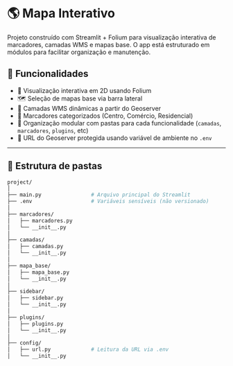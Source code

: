 # 🌎 Mapa Interativo

Projeto construído com Streamlit + Folium para visualização interativa de marcadores, camadas WMS e mapas base. O app está estruturado em módulos para facilitar organização e manutenção.

## 🚀 Funcionalidades

- 📍 Visualização interativa em 2D usando Folium
- 🗺️ Seleção de mapas base via barra lateral
- 🧩 Camadas WMS dinâmicas a partir do Geoserver
- 🏢 Marcadores categorizados (Centro, Comércio, Residencial)
- 📂 Organização modular com pastas para cada funcionalidade (`camadas`, `marcadores`, `plugins`, etc)
- 🔐 URL do Geoserver protegida usando variável de ambiente no `.env`

---

## 🧱 Estrutura de pastas

```bash
project/
│
├── main.py                # Arquivo principal do Streamlit
├── .env                   # Variáveis sensíveis (não versionado)
│
├── marcadores/
│   ├── marcadores.py
│   └── __init__.py
│
├── camadas/
│   ├── camadas.py
│   └── __init__.py
│
├── mapa_base/
│   ├── mapa_base.py
│   └── __init__.py
│
├── sidebar/
│   ├── sidebar.py
│   └── __init__.py
│
├── plugins/
│   ├── plugins.py
│   └── __init__.py
│
├── config/
│   ├── url.py             # Leitura da URL via .env
│   └── __init__.py
